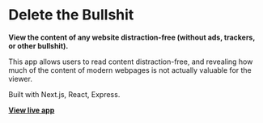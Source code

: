 # Delete the Bullshit

__View the content of any website distraction-free
(without ads, trackers, or other bullshit).__

This app allows users to read content distraction-free, and revealing
how much of the content of modern webpages is not actually valuable for the viewer.

Built with Next.js, React, Express.

__[View live app](https://delete-the-bullshit.herokuapp.com/)__
